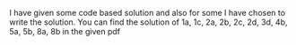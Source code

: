 I have given some code based solution and also for some I have chosen to write the solution. You can find the solution of 1a, 1c, 2a, 2b, 2c, 2d, 
3d, 4b, 5a, 5b, 8a, 8b in the given pdf
